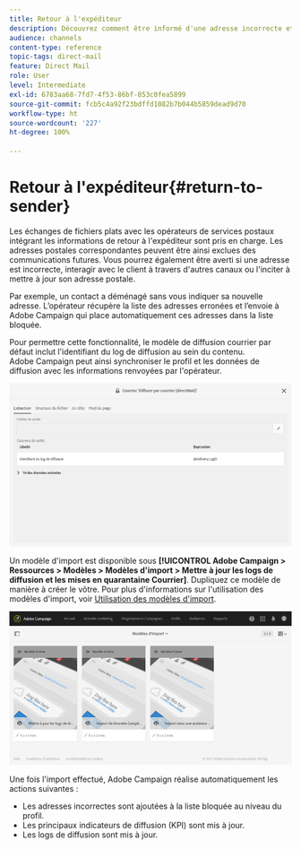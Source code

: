 ```yaml
---
title: Retour à l'expéditeur
description: Découvrez comment être informé d'une adresse incorrecte et l'exclure des prochaines communications.
audience: channels
content-type: reference
topic-tags: direct-mail
feature: Direct Mail
role: User
level: Intermediate
exl-id: 6783aa68-7fd7-4f53-86bf-853c0fea5899
source-git-commit: fcb5c4a92f23bdffd1082b7b044b5859dead9d70
workflow-type: ht
source-wordcount: '227'
ht-degree: 100%

---
```


# Retour à l&#39;expéditeur{#return-to-sender}

Les échanges de fichiers plats avec les opérateurs de services postaux intégrant les informations de retour à l&#39;expéditeur sont pris en charge. Les adresses postales correspondantes peuvent être ainsi exclues des communications futures. Vous pourrez également être averti si une adresse est incorrecte, interagir avec le client à travers d&#39;autres canaux ou l&#39;inciter à mettre à jour son adresse postale.

Par exemple, un contact a déménagé sans vous indiquer sa nouvelle adresse. L’opérateur récupère la liste des adresses erronées et l’envoie à Adobe Campaign qui place automatiquement ces adresses dans la liste bloquée.

Pour permettre cette fonctionnalité, le modèle de diffusion courrier par défaut inclut l&#39;identifiant du log de diffusion au sein du contenu. Adobe Campaign peut ainsi synchroniser le profil et les données de diffusion avec les informations renvoyées par l&#39;opérateur.

![](assets/direct_mail_return_sender_1.png)

Un modèle d&#39;import est disponible sous **[!UICONTROL Adobe Campaign > Ressources > Modèles > Modèles d&#39;import > Mettre à jour les logs de diffusion et les mises en quarantaine Courrier]**. Dupliquez ce modèle de manière à créer le vôtre. Pour plus d&#39;informations sur l&#39;utilisation des modèles d&#39;import, voir [Utilisation des modèles d&#39;import](../../automating/using/importing-data-with-import-templates.md#setting-up-import-templates).

![](assets/direct_mail_return_sender_2.png)

Une fois l&#39;import effectué, Adobe Campaign réalise automatiquement les actions suivantes :

* Les adresses incorrectes sont ajoutées à la liste bloquée au niveau du profil.
* Les principaux indicateurs de diffusion (KPI) sont mis à jour.
* Les logs de diffusion sont mis à jour.
